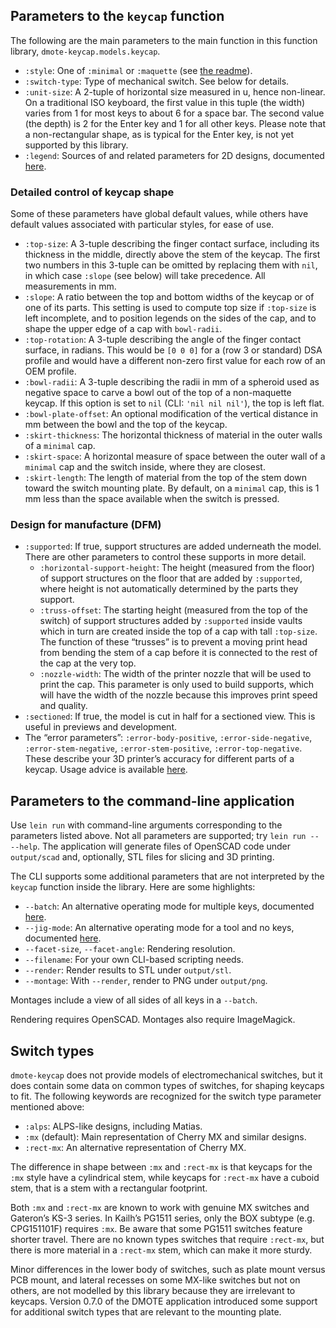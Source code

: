 ## Parameters to the `keycap` function

The following are the main parameters to the main function in this
function library, `dmote-keycap.models.keycap`.

* `:style`: One of `:minimal` or `:maquette` (see [the readme](../README.md)).
* `:switch-type`: Type of mechanical switch. See below for details.
* `:unit-size`: A 2-tuple of horizontal size measured in u, hence non-linear.
  On a traditional ISO keyboard, the first value in this tuple (the width)
  varies from 1 for most keys to about 6 for a space bar. The second value
  (the depth) is 2 for the Enter key and 1 for all other keys. Please note that
  a non-rectangular shape, as is typical for the Enter key, is not yet
  supported by this library.
* `:legend`: Sources of and related parameters for 2D designs, documented
  [here](legend.md).

### Detailed control of keycap shape

Some of these parameters have global default values, while others have default
values associated with particular styles, for ease of use.

* `:top-size`: A 3-tuple describing the finger contact surface, including its
  thickness in the middle, directly above the stem of the keycap. The first two
  numbers in this 3-tuple can be omitted by replacing them with `nil`, in which
  case `:slope` (see below) will take precedence. All measurements in mm.
* `:slope`: A ratio between the top and bottom widths of the keycap or of one
  of its parts. This setting is used to compute top size if `:top-size` is left
  incomplete, and to position legends on the sides of the cap, and to shape
  the upper edge of a cap with `bowl-radii`.
* `:top-rotation`: A 3-tuple describing the angle of the finger contact
  surface, in radians. This would be `[0 0 0]` for a (row 3 or standard) DSA
  profile and would have a different non-zero first value for each row of an
  OEM profile.
* `:bowl-radii`: A 3-tuple describing the radii in mm of a spheroid used as
  negative space to carve a bowl out of the top of a non-maquette keycap.
  If this option is set to `nil` (CLI: `'nil nil nil'`), the top is left flat.
* `:bowl-plate-offset`: An optional modification of the vertical distance in
  mm between the bowl and the top of the keycap.
* `:skirt-thickness`: The horizontal thickness of material in the outer walls
  of a `minimal` cap.
* `:skirt-space`: A horizontal measure of space between the outer wall of a
  `minimal` cap and the switch inside, where they are closest.
* `:skirt-length`: The length of material from the top of the stem
  down toward the switch mounting plate. By default, on a `minimal` cap, this
  is 1 mm less than the space available when the switch is pressed.

### Design for manufacture (DFM)

* `:supported`: If true, support structures are added underneath the model.
  There are other parameters to control these supports in more detail.
    * `:horizontal-support-height`: The height (measured from the floor) of
      support structures on the floor that are added by `:supported`, where
      height is not automatically determined by the parts they support.
    * `:truss-offset`: The starting height (measured from the top of the
      switch) of support structures added by `:supported` inside vaults which
      in turn are created inside the top of a cap with tall `:top-size`.
      The function of these “trusses” is to prevent a moving print head from
      bending the stem of a cap before it is connected to the rest of the cap
      at the very top.
    * `:nozzle-width`: The width of the printer nozzle that will be used to
      print the cap. This parameter is only used to build supports, which will
      have the width of the nozzle because this improves print speed and
      quality.
* `:sectioned`: If true, the model is cut in half for a sectioned view.
  This is useful in previews and development.
* The “error parameters”: `:error-body-positive`, `:error-side-negative`,
  `:error-stem-negative`, `:error-stem-positive`, `:error-top-negative`.
  These describe your 3D printer’s accuracy for different parts of a keycap.
  Usage advice is available [here](print.md).

## Parameters to the command-line application

Use `lein run` with command-line arguments corresponding to the parameters
listed above. Not all parameters are supported; try `lein run -- --help`.
The application will generate files of OpenSCAD code under `output/scad`
and, optionally, STL files for slicing and 3D printing.

The CLI supports some additional parameters that are not interpreted by the
`keycap` function inside the library. Here are some highlights:

* `--batch`: An alternative operating mode for multiple keys, documented
  [here](batch.md).
* `--jig-mode`: An alternative operating mode for a tool and no keys,
  documented [here](jig.md).
* `--facet-size`, `--facet-angle`: Rendering resolution.
* `--filename`: For your own CLI-based scripting needs.
* `--render`: Render results to STL under `output/stl`.
* `--montage`: With `--render`, render to PNG  under `output/png`.

Montages include a view of all sides of all keys in a `--batch`.

Rendering requires OpenSCAD. Montages also require ImageMagick.

## Switch types

`dmote-keycap` does not provide models of electromechanical switches, but it
does contain some data on common types of switches, for shaping keycaps to fit.
The following keywords are recognized for the switch type parameter mentioned
above:

* `:alps`: ALPS-like designs, including Matias.
* `:mx` (default): Main representation of Cherry MX and similar designs.
* `:rect-mx`: An alternative representation of Cherry MX.

The difference in shape between `:mx` and `:rect-mx` is that keycaps for the
`:mx` style have a cylindrical stem, while keycaps for `:rect-mx` have a cuboid
stem, that is a stem with a rectangular footprint.

Both `:mx` and `:rect-mx` are known to work with genuine MX switches and
Gateron’s KS-3 series. In Kailh’s PG1511 series, only the BOX subtype (e.g.
CPG151101F) requires `:mx`. Be aware that some PG1511 switches feature shorter
travel. There are no known types switches that require `:rect-mx`, but there is
more material in a `:rect-mx` stem, which can make it more sturdy.

Minor differences in the lower body of switches, such as plate mount versus PCB
mount, and lateral recesses on some MX-like switches but not on others, are not
modelled by this library because they are irrelevant to keycaps. Version 0.7.0
of the DMOTE application introduced some support for additional switch types
that are relevant to the mounting plate.
